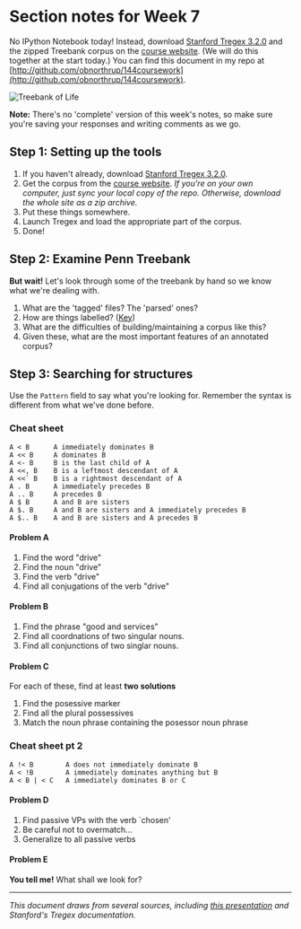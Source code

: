 # Section notes for Week 7

No IPython Notebook today! Instead, download [Stanford Tregex 3.2.0](http://nlp.stanford.edu/downloads/tregex.shtml#Download) and the zipped Treebank corpus on the [course website](https://github.com/panand/ComputationalMethods). (We will do this together at the start today.) You can find this document in my repo at [http://github.com/obnorthrup/144coursework](http://github.com/obnorthrup/144coursework).

![Treebank of Life](http://andreasquared.files.wordpress.com/2013/04/tree-of-life.jpg)

**Note:** There's no 'complete' version of this week's notes, so make sure you're saving your responses and writing comments as we go.

## Step 1: Setting up the tools

1. If you haven't already, download [Stanford Tregex 3.2.0](http://nlp.stanford.edu/downloads/tregex.shtml#Download).
2. Get the corpus from the [course website](https://github.com/panand/ComputationalMethods). *If you're on your own computer, just sync your local copy of the repo. Otherwise, download the whole site as a zip archive.*
3. Put these things somewhere.
4. Launch Tregex and load the appropriate part of the corpus.
5. Done!

## Step 2: Examine Penn Treebank

**But wait!** Let's look through some of the treebank by hand so we know what we're dealing with.

1. What are the 'tagged' files? The 'parsed' ones?
2. How are things labelled? ([Key](http://bulba.sdsu.edu/jeanette/thesis/PennTags.html))
3. What are the difficulties of building/maintaining a corpus like this? <!--- Ambiguity, Multi-word units, Discontinuous units, foreign expressions, symbols and numbers-->
4. Given these, what are the most important features of an annotated corpus? <!--Consistency, Explicitness-->

## Step 3: Searching for structures

Use the `Pattern` field to say what you're looking for. Remember the syntax is different from what we've done before.

### Cheat sheet

    A < B      A immediately dominates B
    A << B     A dominates B
    A <- B     B is the last child of A
    A <<, B    B is a leftmost descendant of A
    A <<` B    B is a rightmost descendant of A
    A . B      A immediately precedes B
    A .. B     A precedes B
    A $ B      A and B are sisters
    A $. B     A and B are sisters and A immediately precedes B
    A $.. B    A and B are sisters and A precedes B

#### Problem A

1. Find the word "drive"
2. Find the noun "drive"
3. Find the verb "drive"
4. Find all conjugations of the verb "drive"

#### Problem B

1. Find the phrase "good and services"
2. Find all coordnations of two singular nouns. <!--/NP*/ <1 NNS <2 CC <3 NNS-->
3. Find all conjunctions of two singlar nouns. <!-- /NP*/ <1 NNS <2 (CC < and) <3 NNS -->

#### Problem C

For each of these, find at least **two solutions**

1. Find the posessive marker
2. Find all the plural possessives
3. Match the noun phrase containing the posessor noun phrase

### Cheat sheet pt 2

    A !< B        A does not immediately dominate B
    A < !B        A immediately dominates anything but B
    A < B | < C   A immediately dominates B or C


#### Problem D

1. Find passive VPs with the verb `chosen'
2. Be careful not to overmatch…
3. Generalize to all passive verbs 

#### Problem E

**You tell me!** What shall we look for?

<hr>

*This document draws from several sources, including [this presentation](https://files.ifi.uzh.ch/cl/volk/treebank_course/L01_Welcome_n_Overview.pdf) and Stanford's Tregex documentation.*